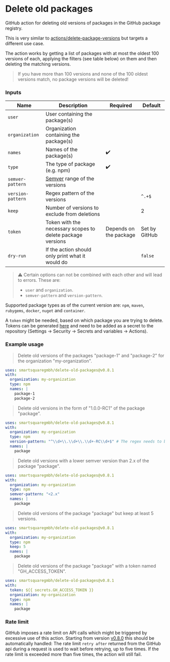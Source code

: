 # Delete old packages

GitHub action for deleting old versions of packages in the GitHub package registry.

This is very similar to [actions/delete-package-versions](https://github.com/actions/delete-package-versions)
but targets a different use case.

The action works by getting a list of packages with at most the oldest 100 versions of each, applying the filters (see
table below) on them and then deleting the matching versions.

> If you have more than 100 versions and none of the 100 oldest versions match, no package versions will be deleted!

### Inputs

| Name              | Description                                                | Required               | Default       |
| ----------------- | ---------------------------------------------------------- | ---------------------- | ------------- |
| `user`            | User containing the package(s)                             |                        |               |
| `organization`    | Organization containing the package(s)                     |                        |               |
| `names`           | Names of the package(s)                                    | :heavy_check_mark:     |               |
| `type`            | The type of package (e.g. npm)                             | :heavy_check_mark:     |               |
| `semver-pattern`  | [Semver](https://semver.org) range of the versions         |                        |               |
| `version-pattern` | Regex pattern of the versions                              |                        | `^.+$`        |
| `keep`            | Number of versions to exclude from deletions               |                        | 2             |
| `token`           | Token with the necessary scopes to delete package versions | Depends on the package | Set by GitHub |
| `dry-run`         | If the action should only print what it would do           |                        | `false`       |

> :warning: Certain options can not be combined with each other and will lead to errors. These are:
>
> - `user` and `organization`.
> - `semver-pattern` and `version-pattern`.

Supported package types as of the current version are: `npm`, `maven`, `rubygems`, `docker`, `nuget` and `container`.

A `token` might be needed, based on which package you are trying to delete. Tokens can be
generated [here](https://github.com/settings/tokens) and need to be added as a secret to the repository
(Settings -> Security -> Secrets and variables -> Actions).

### Example usage

> Delete old versions of the packages "package-1" and "package-2" for the organization "my-organization".

```yaml
uses: smartsquaregmbh/delete-old-packages@v0.8.1
with:
  organization: my-organization
  type: npm
  names: |
    package-1
    package-2
```

> Delete old versions in the form of "1.0.0-RC1" of the package "package".

```yaml
uses: smartsquaregmbh/delete-old-packages@v0.8.1
with:
  organization: my-organization
  type: npm
  version-pattern: "^\\d+\\.\\d+\\.\\d+-RC\\d+$" # The regex needs to be escaped!
  names: |
    package
```

> Delete old versions with a lower semver version than 2.x of the package "package".

```yaml
uses: smartsquaregmbh/delete-old-packages@v0.8.1
with:
  organization: my-organization
  type: npm
  semver-pattern: "<2.x"
  names: |
    package
```

> Delete old versions of the package "package" but keep at least 5 versions.

```yaml
uses: smartsquaregmbh/delete-old-packages@v0.8.1
with:
  organization: my-organization
  type: npm
  keep: 5
  names: |
    package
```

> Delete old versions of the package "package" with a token named "GH_ACCESS_TOKEN".

```yaml
uses: smartsquaregmbh/delete-old-packages@v0.8.1
with:
  token: ${{ secrets.GH_ACCESS_TOKEN }}
  organization: my-organization
  type: npm
  names: |
    package
```

### Rate limit

GitHub imposes a rate limit on API calls which might be triggered by excessive use of this action. Starting from version
[v0.8.0](https://github.com/SmartsquareGmbH/delete-old-packages/releases/tag/v0.8.0) this should be automatically
handled: The rate limit `retry after` returned from the GitHub api during a request is used to wait before retrying, up
to five times. If the rate limit is exceeded more than five times, the action will still fail.
